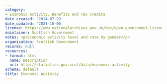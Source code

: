 ```yaml
---
category:
- Economic Activity, Benefits and Tax Credits
date_created: '2014-07-29'
date_updated: '2021-10-06'
license: https://www.nationalarchives.gov.uk/doc/open-government-licence/version/3/
maintainer: Scottish Government
notes: <p>Economic activity level and rate by gender</p>
organization: Scottish Government
records: null
resources:
- format: html
  name: Description
  url: http://statistics.gov.scot/data/economic-activity
schema: default
title: Economic Activity
---
```

